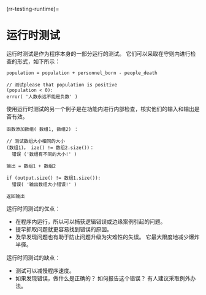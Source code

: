 (rr-testing-runtime)=
# 运行时测试

运行时测试是作为程序本身的一部分运行的测试。 它们可以采取在守则内进行检查的形式，如下所示：
```
population = population + personnel_born - people_death

// 测试please that population is positive
(population < 0):
error( '人数永远不能是负数' )
```

使用运行时测试的另一个例子是在功能内进行内部检查，核实他们的输入和输出是否有效。
```
函数添加数组( 数组1, 数组2) ：

// 测试数组大小相同的大小
(数组1)。 ize() != 数组2.size())：
  错误 ('数组有不同的大小!' )

输出 = 数组1 + 数组2

if (output.size() != 数组1.size()):
  错误( '输出数组大小错误!' )

返回输出
```

运行时间测试的优点：
- 在程序内运行，所以可以捕获逻辑错误或边缘案例引起的问题。
- 提早抓取问题就更容易找到错误的原因。
- 及早发现问题也有助于防止问题升级为灾难性的失误。 它最大限度地减少爆炸半径。

运行时间测试的缺点：

- 测试可以减慢程序速度。
- 如果发现错误，做什么是正确的？ 如何报告这个错误？ 有人建议采取例外办法。
